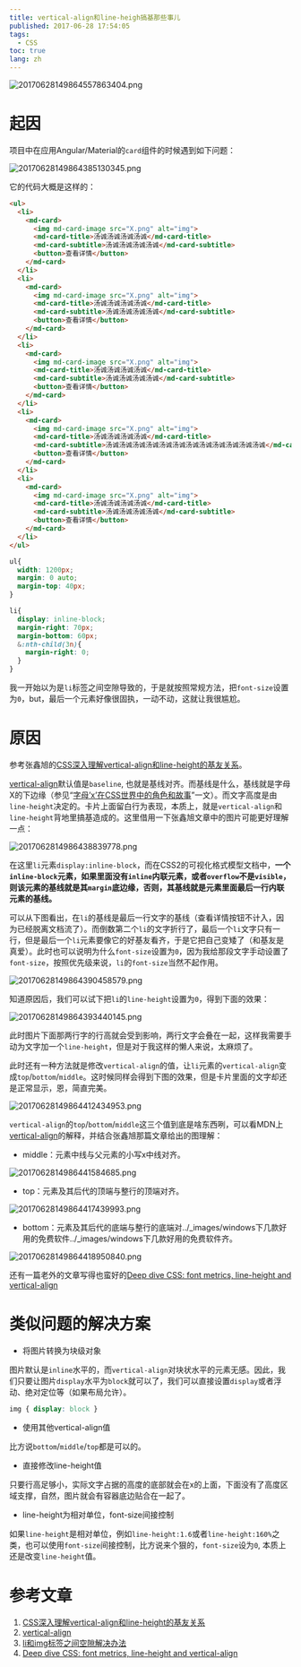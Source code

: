 ```yaml
---
title: vertical-align和line-heigh搞基那些事儿
published: 2017-06-28 17:54:05
tags: 
  - CSS
toc: true
lang: zh
---
```


![20170628149864557863404.png](../_images/vertical-align和line-heigh搞基那些事儿/20170628149864557863404.png)

<!--more-->

# 起因

项目中在应用Angular/Material的`card`组件的时候遇到如下问题：

![20170628149864385130345.png](../_images/vertical-align和line-heigh搞基那些事儿/20170628149864385130345.png)

它的代码大概是这样的：

```html
<ul>
  <li>
    <md-card>
      <img md-card-image src="X.png" alt="img">
      <md-card-title>汤诚汤诚汤诚汤诚</md-card-title>
      <md-card-subtitle>汤诚汤诚汤诚汤诚</md-card-subtitle>
      <button>查看详情</button>
    </md-card>
  </li>
  <li>
    <md-card>
      <img md-card-image src="X.png" alt="img">
      <md-card-title>汤诚汤诚汤诚汤诚</md-card-title>
      <md-card-subtitle>汤诚汤诚汤诚汤诚</md-card-subtitle>
      <button>查看详情</button>
    </md-card>
  </li>
  <li>
    <md-card>
      <img md-card-image src="X.png" alt="img">
      <md-card-title>汤诚汤诚汤诚汤诚</md-card-title>
      <md-card-subtitle>汤诚汤诚汤诚汤诚</md-card-subtitle>
      <button>查看详情</button>
    </md-card>
  </li>
  <li>
    <md-card>
      <img md-card-image src="X.png" alt="img">
      <md-card-title>汤诚汤诚汤诚汤诚</md-card-title>
      <md-card-subtitle>汤诚汤诚汤诚汤诚汤诚汤诚汤诚汤诚汤诚汤诚汤诚汤诚</md-card-subtitle>
      <button>查看详情</button>
    </md-card>
  </li>
  <li>
    <md-card>
      <img md-card-image src="X.png" alt="img">
      <md-card-title>汤诚汤诚汤诚汤诚</md-card-title>
      <md-card-subtitle>汤诚汤诚汤诚汤诚</md-card-subtitle>
      <button>查看详情</button>
    </md-card>
  </li>
</ul>
```

```scss
ul{
  width: 1200px;
  margin: 0 auto;
  margin-top: 40px;
}

li{
  display: inline-block;
  margin-right: 70px;
  margin-bottom: 60px;
  &:nth-child(3n){
    margin-right: 0;
  }
}
```

我一开始以为是`li`标签之间空隙导致的，于是就按照常规方法，把`font-size`设置为`0`，but，最后一个元素好像很固执，一动不动，这就让我很尴尬。

# 原因

参考张鑫旭的[CSS深入理解vertical-align和line-height的基友关系](http://www.zhangxinxu.com/wordpress/2015/08/css-deep-understand-vertical-align-and-line-height/)。

[vertical-align](https://developer.mozilla.org/en-US/docs/Web/CSS/vertical-align)默认值是`baseline`, 也就是基线对齐。而基线是什么，基线就是字母X的下边缘（参见“[字母’x’在CSS世界中的角色和故事](http://www.zhangxinxu.com/wordpress/2015/06/about-letter-x-of-css/)”一文）。而文字高度是由`line-height`决定的。卡片上面留白行为表现，本质上，就是`vertical-align`和`line-height`背地里搞基造成的。这里借用一下张鑫旭文章中的图片可能更好理解一点：

![2017062814986438839778.png](../_images/vertical-align和line-heigh搞基那些事儿/2017062814986438839778.png)

在这里`li`元素`display:inline-block`，而在CSS2的可视化格式模型文档中，**一个`inline-block`元素，如果里面没有`inline`内联元素，或者`overflow`不是`visible`，则该元素的基线就是其`margin`底边缘，否则，其基线就是元素里面最后一行内联元素的基线。**

可以从下图看出，在`li`的基线是最后一行文字的基线（查看详情按钮不计入，因为已经脱离文档流了）。而倒数第二个`li`的文字折行了，最后一个`li`文字只有一行，但是最后一个`li`元素要像它的好基友看齐，于是它把自己变矮了（和基友是真爱）。此时也可以说明为什么`font-size`设置为`0`，因为我给那段文字手动设置了`font-size`，按照优先级来说，`li`的`font-size`当然不起作用。

![20170628149864390458579.png](../_images/vertical-align和line-heigh搞基那些事儿/20170628149864390458579.png)

知道原因后，我们可以试下把`li`的`line-height`设置为`0`，得到下面的效果：

![20170628149864393440145.png](../_images/vertical-align和line-heigh搞基那些事儿/20170628149864393440145.png)

此时图片下面那两行字的行高就会受到影响，两行文字会叠在一起，这样我需要手动为文字加一个`line-height`，但是对于我这样的懒人来说，太麻烦了。

此时还有一种方法就是修改`vertical-align`的值，让`li`元素的`vertical-align`变成`top`/`bottom`/`middle`。这时候同样会得到下图的效果，但是卡片里面的文字却还是正常显示，恩，简直完美。

![20170628149864412434953.png](../_images/vertical-align和line-heigh搞基那些事儿/20170628149864412434953.png)

`vertical-align`的`top`/`bottom`/`middle`这三个值到底是啥东西咧，可以看MDN上[vertical-align](https://developer.mozilla.org/en-US/docs/Web/CSS/vertical-align)的解释，并结合张鑫旭那篇文章给出的图理解：

- middle：元素中线与父元素的小写x中线对齐。

![2017062814986441584685.png](../_images/vertical-align和line-heigh搞基那些事儿/2017062814986441584685.png)

- top：元素及其后代的顶端与整行的顶端对齐。

![20170628149864417439993.png](../_images/vertical-align和line-heigh搞基那些事儿/20170628149864417439993.png)

- bottom：元素及其后代的底端与整行的底端对../_images/windows下几款好用的免费软件../_images/windows下几款好用的免费软件齐。

![20170628149864418950840.png](../_images/vertical-align和line-heigh搞基那些事儿/20170628149864418950840.png)

还有一篇老外的文章写得也蛮好的[Deep dive CSS: font metrics, line-height and vertical-align](https://iamvdo.me/en/blog/css-font-metrics-line-height-and-vertical-align)

# 类似问题的解决方案

- 将图片转换为块级对象

图片默认是`inline`水平的，而`vertical-align`对块状水平的元素无感。因此，我们只要让图片`display`水平为`block`就可以了，我们可以直接设置`display`或者浮动、绝对定位等（如果布局允许）。

```css
img { display: block }
```

- 使用其他vertical-align值

比方说`bottom`/`middle`/`top`都是可以的。

- 直接修改line-height值

只要行高足够小，实际文字占据的高度的底部就会在x的上面，下面没有了高度区域支撑，自然，图片就会有容器底边贴合在一起了。

- line-height为相对单位，font-size间接控制

如果`line-height`是相对单位，例如`line-height:1.6`或者`line-height:160%`之类，也可以使用`font-size`间接控制，比方说来个狠的，`font-size`设为`0`, 本质上还是改变`line-height`值。

# 参考文章

1. [CSS深入理解vertical-align和line-height的基友关系](http://www.zhangxinxu.com/wordpress/2015/08/css-deep-understand-vertical-align-and-line-height/)
2. [vertical-align](https://developer.mozilla.org/zh-CN/docs/Web/CSS/vertical-align)
3. [li和img标签之间空隙解决办法](http://blog.csdn.net/shitouplus/article/details/49486933)
4. [Deep dive CSS: font metrics, line-height and vertical-align](https://iamvdo.me/en/blog/css-font-metrics-line-height-and-vertical-align)
